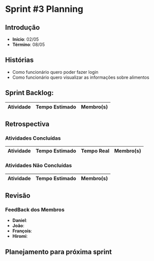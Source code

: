 ﻿# Sprint #3 Planning

## Introdução

- **Início**: 02/05
- **Término**: 08/05

## Histórias

- Como funcionário quero poder fazer login
- Como funcionário quero visualizar as informações sobre alimentos

## Sprint Backlog:

| Atividade                                | Tempo Estimado | Membro(s)     |
|:----------------------------------------:|:--------------:|:-------------:|


## Retrospectiva

### Atividades Concluídas

| Atividade                                | Tempo Estimado | Tempo Real 		  | Membro(s)     |
|:----------------------------------------:|:--------------:|:-------------------:|:-------------:|



### Atividades Não Concluídas

| Atividade                                | Tempo Estimado | Membro(s)     |
|:----------------------------------------:|:--------------:|:-------------:|


## Revisão



### FeedBack dos Membros

- **Daniel**:
- **João**:
- **François**:
- **Hiromi**:

## Planejamento para próxima sprint

